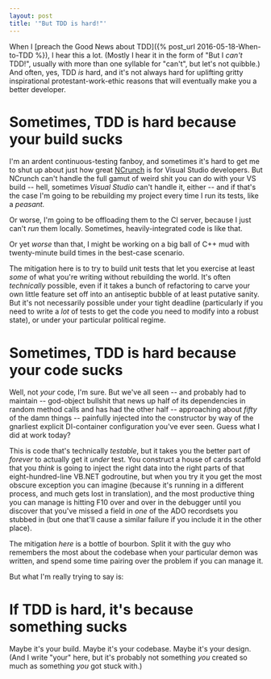 ```yaml
---
layout: post
title: '"But TDD is hard!"'
---
```


When I [preach the Good News about TDD]({% post_url
2016-05-18-When-to-TDD %}), I hear this a lot. (Mostly I hear it in the
form of "But I _can't_ TDD!", usually with more than one syllable for
"can't", but let's not quibble.) And often, yes, TDD _is_ hard, and it's
not always hard for uplifting gritty inspirational protestant-work-ethic
reasons that will eventually make you a better developer.

# Sometimes, TDD is hard because your build sucks

I'm an ardent continuous-testing fanboy, and sometimes it's hard to get
me to shut up about just how great [NCrunch](http://www.ncrunch.net/) is
for Visual Studio developers. But NCrunch can't handle the full gamut of
weird shit you can do with your VS build -- hell, sometimes _Visual
Studio_ can't handle it, either -- and if that's the case I'm going to
be rebuilding my project every time I run its tests, like a _peasant._

Or worse, I'm going to be offloading them to the CI server, because I
just can't _run_ them locally. Sometimes, heavily-integrated code is
like that.

Or yet _worse_ than that, I might be working on a big ball of C++ mud
with twenty-minute build times in the best-case scenario.

The mitigation here is to try to build unit tests that let you exercise
at least _some_ of what you're writing without rebuilding the world.
It's often _technically_ possible, even if it takes a bunch of
refactoring to carve your own little feature set off into an antiseptic
bubble of at least putative sanity. But it's not necessarily possible
under your tight deadline (particularly if you need to write a _lot_ of
tests to get the code you need to modify into a robust state), or under
your particular political regime.

# Sometimes, TDD is hard because your code sucks

Well, not _your_ code, I'm sure. But we've all seen -- and probably had
to maintain -- god-object bullshit that news up half of its dependencies
in random method calls and has had the other half -- approaching about
_fifty_ of the damn things -- painfully injected into the constructor by
way of the gnarliest explicit DI-container configuration you've ever
seen. Guess what I did at work today?

This is code that's technically _testable_, but it takes you the better
part of _forever_ to actually get it _under_ test. You construct a house
of cards scaffold that you _think_ is going to inject the right data
into the right parts of that eight-hundred-line VB.NET godroutine, but
when you try it you get the most obscure exception you can imagine
(because it's running in a different process, and much gets lost in
translation), and the most productive thing you can manage is hitting
F10 over and over in the debugger until you discover that you've missed
a field in _one_ of the ADO recordsets you stubbed in (but one that'll
cause a similar failure if you include it in the other place).

The mitigation _here_ is a bottle of bourbon. Split it with the guy who
remembers the most about the codebase when your particular demon was
written, and spend some time pairing over the problem if you can manage
it.

But what I'm really trying to say is:

# If TDD is hard, it's because something sucks

Maybe it's your build. Maybe it's your codebase. Maybe it's your design.
(And I write "your" here, but it's probably not something _you_ created
so much as something _you_ got stuck with.)
